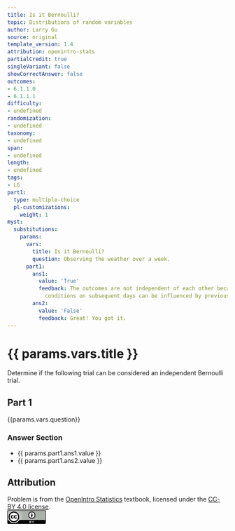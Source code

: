```yaml
---
title: Is it Bernoulli?
topic: Distributions of random variables
author: Larry Gu
source: original
template_version: 1.4
attribution: openintro-stats
partialCredit: true
singleVariant: false
showCorrectAnswer: false
outcomes:
- 6.1.1.0
- 6.1.1.1
difficulty:
- undefined
randomization:
- undefined
taxonomy:
- undefined
span:
- undefined
length:
- undefined
tags:
- LG
part1:
  type: multiple-choice
  pl-customizations:
    weight: 1
myst:
  substitutions:
    params:
      vars:
        title: Is it Bernoulli?
        question: Observing the weather over a week.
      part1:
        ans1:
          value: 'True'
          feedback: The outcomes are not independent of each other because the weather
            conditions on subsequent days can be influenced by previous days' conditions.
        ans2:
          value: 'False'
          feedback: Great! You got it.
---
```

# {{ params.vars.title }}
Determine if the following trial can be considered an independent Bernoulli trial.

## Part 1

{{params.vars.question}}

### Answer Section

- {{ params.part1.ans1.value }}
- {{ params.part1.ans2.value }}

## Attribution

Problem is from the [OpenIntro Statistics](https://openintro.org/book/os/) textbook, licensed under the [CC-BY 4.0 license](https://creativecommons.org/licenses/by/4.0/).<br>![Image representing the Creative Commons 4.0 BY license.](https://raw.githubusercontent.com/firasm/bits/master/by.png)